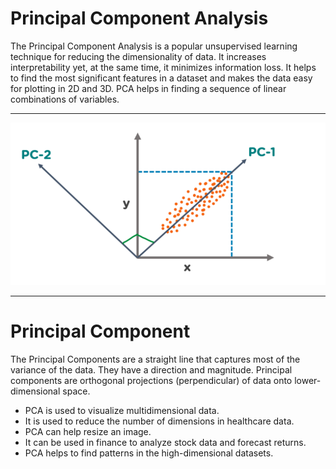 # Principal Component Analysis

The Principal Component Analysis is a popular unsupervised learning technique for reducing the dimensionality of data. It increases interpretability yet, at the same time, it minimizes information loss. It helps to find the most significant features in a dataset and makes the data easy for plotting in 2D and 3D. PCA helps in finding a sequence of linear combinations of variables.


 ---

<p align="center">
    <img src="PCA1.png" width="700" hight ="800">
</p>

---

# Principal Component

The Principal Components are a straight line that captures most of the variance of the data. They have a direction and magnitude. Principal components are orthogonal projections (perpendicular) of data onto lower-dimensional space.


- PCA is used to visualize multidimensional data.
- It is used to reduce the number of dimensions in healthcare data.
- PCA can help resize an image.
- It can be used in finance to analyze stock data and forecast returns.
- PCA helps to find patterns in the high-dimensional datasets.